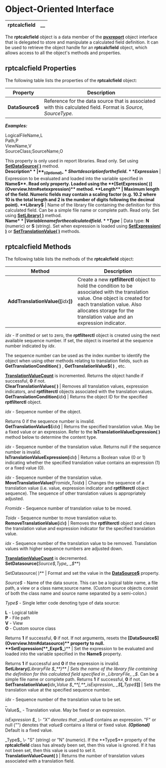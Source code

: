 # Object-Oriented Interface  
  
**rptcalcfield** |  **__**  
---|---  
  
The **rptcalcfield** object is a data member of the **[pvxreport](../pvxreport/Overview.md)** object interface that is delegated to store and manipulate a calculated field definition. It can be used to retrieve the object handle for an **rptcalcfield** object, which allows access to all the object's methods and properties.

## rptcalcfield Properties

The following table lists the properties of the **rptcalcfield** object:

**Property** |  **Description**  
---|---  
**DataSource$** |  Reference for the data source that is associated with this calculated field. Format is  _Source, SourceType._  
  
**_Examples:_**  
  
LogicalFileName,L   
Path,P  
ViewName,V   
SourceClass;SourceName,O  
  
This property is only used in report libraries. Read only. Set using **[SetDataSource( )](Overview.htm#setdatasource)** method.  
**Description$** |  **_(Optional)_** Short description for the field.  
**Expression$** |  Expression to be evaluated and loaded into the variable specified in **Name$**. Read only property. Loaded using the **[SetExpression( )](Overview.htm#setexpression)** method.  
**Length** |  Maximum length of the field. Numeric fields may contain a scaling factor (e.g. 10.2 where 10 is the total length and 2 is the number of digits following the decimal point).  
**Library$** |  Name of the library file containing the definition for this calculated field. Can be a simple file name or complete path. Read only. Set using **[SetLibrary( )](Overview.htm#setlibrary)** method.  
**Name$** |  Variable name for the calculated field.  
**Type$** |  Data type: **N** (numeric) or **S** (string). Set when expression is loaded using **[SetExpression( )](Overview.htm#setexpression)** or **[SetTranslationValue( )](Overview.htm#settranslationvalue)** methods.  
  
## rptcalcfield Methods

The following table lists the methods of the **rptcalcfield** object:

**Method** |  **Description**  
---|---  
**AddTranslationValue([**_idx_**])** |  Create a new **rptfilterctl** object to hold the condition to be associated with the translation value. One object is created for each translation value. Also allocates storage for the translation value and an expression indicator.  
  
_idx_ \- If omitted or set to zero, the **rptfilterctl** object is created using the next available sequence number. If set, the object is inserted at the sequence number indicated by _idx_.  
  
The sequence number can be used as the index number to identify the object when using other methods relating to translation fields, such as **GetTranslationCondition( )** , **GetTranslationValue$( )** , etc.  
  
**[TranslationValueCount](Overview.htm#translationvaluecount)** is incremented. Returns the object handle if successful, **0** if not.  
**ClearTranslationValues( )** |  Removes all translation values, expression indicators, and **rptfilterctl** objects associated with the translation values.  
**GetTranslationCondition(**_idx_**)** |  Returns the object ID for the specified **rptfilterctl** object.  
  
_idx_ \- Sequence number of the object.  
  
Returns 0 if the sequence number is invalid.  
**GetTranslationValue$(**_idx_**)** |  Returns the specified translation value. May be a fixed value or an expression. Refer to the **IsTranslationValueExpression( )** method below to determine the content type.  
  
_idx_ \- Sequence number of the translation value. Returns null if the sequence number is invalid.  
**IsTranslationValueExpression(**_idx_**)** |  Returns a Boolean value (0 or 1) indicating whether the specified translation value contains an expression (1) or a fixed value (0).  
  
_idx_ \- Sequence number of the translation value.  
**MoveTranslationValue(**_Fromidx_**,**_Toidx_**)** |  Changes the sequence of a translation value (i.e. value, expression indicator and **rptfilterctl** object sequence). The sequence of other translation values is appropriately adjusted.  
  
_Fromidx_ \- Sequence number of translation value to be moved.  
  
_Toidx_ \- Sequence number to move translation value to.  
**RemoveTranslationValue(**_idx_**)** |  Removes the **rptfilterctl** object and clears the translation value and expression indicator for the specified translation value.  
  
_idx_ \- Sequence number of the translation value to be removed. Translation values with higher sequence numbers are adjusted down.  
  
**[TranslationValueCount](Overview.htm#translationvaluecount)** is decremented.  
**SetDatasource(**_Source$,Type_ _$_**)  
  
SetDatasource( )** |  Format and set the value in the **[DataSource$](Overview.htm#datasource)** property.  
  
_Source$_ \- Name of the data source. This can be a logical table name, a file path, a view or a class name;source name. (Custom source objects consist of both the class name and source name separated by a semi-colon.)   
  
_Type$_ \- Single letter code denoting type of data source:  
  
**L** \- Logical table  
**P** \- File path  
**V** \- View   
**O** \- Custom source class  
  
Returns **1** if successful, **0** if not. If not arguments, resets the **[DataSource$](Overview.htm#datasource)** property to null.  
**SetExpression(**_Expr$_**)** |  Set the expression to be evaluated and loaded into the variable specified in the **Name$** property.  
  
Returns **1** if successful and **0** if the expression is invalid.  
**SetLibrary(**_LibraryFile_ _$_**)** |  Sets the name of the library file containing the definition for this calculated field specified in _LibraryFile_ _$_. Can be a simple file name or complete path. Returns **1** if successful, **0** if not.  
**SetTranslationValue(**_idx_**,**_Value_ _$_**[,**_isExpression_ _$_**[,**_Type$_**]]** |  Sets the translation value at the specified sequence number.   
  
 _idx_ \- Sequence number of the translation value to be set.  
_  
Value$_ \- Translation value. May be fixed or an expression.  
  
_isExpression_ _$_ \- "X" denotes that _value$_ contains an expression. "F" or null ("") denotes that _value$_ contains a literal or fixed value. **_(Optional)_** Default is a fixed value.  
  
_Type$_ \- "S" (string) or "N" (numeric). If the **Type$** property of the **rptcalcfield** class has already been set, then this value is ignored. If it has not been set, then this value is used to set it.  
**TranslationValueCount( )** |  Returns the number of translation values associated with a translation field.
